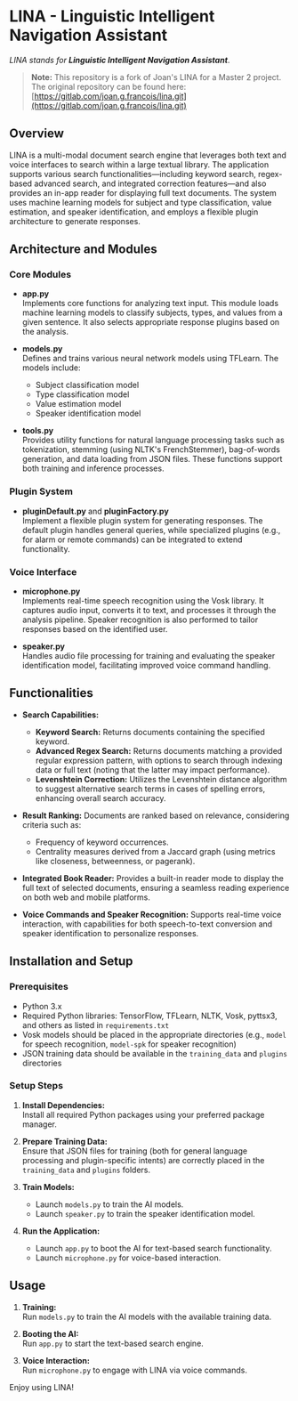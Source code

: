 # LINA - Linguistic Intelligent Navigation Assistant

*LINA stands for **Linguistic Intelligent Navigation Assistant***.

> **Note:** This repository is a fork of Joan's LINA for a Master 2 project. The original repository can be found here:  
> [https://gitlab.com/joan.g.francois/lina.git](https://gitlab.com/joan.g.francois/lina.git)

## Overview

LINA is a multi-modal document search engine that leverages both text and voice interfaces to search within a large textual library. The application supports various search functionalities—including keyword search, regex-based advanced search, and integrated correction features—and also provides an in-app reader for displaying full text documents. The system uses machine learning models for subject and type classification, value estimation, and speaker identification, and employs a flexible plugin architecture to generate responses.

## Architecture and Modules

### Core Modules

- **app.py**  
  Implements core functions for analyzing text input. This module loads machine learning models to classify subjects, types, and values from a given sentence. It also selects appropriate response plugins based on the analysis.

- **models.py**  
  Defines and trains various neural network models using TFLearn. The models include:
  - Subject classification model
  - Type classification model
  - Value estimation model
  - Speaker identification model

- **tools.py**  
  Provides utility functions for natural language processing tasks such as tokenization, stemming (using NLTK's FrenchStemmer), bag-of-words generation, and data loading from JSON files. These functions support both training and inference processes.

### Plugin System

- **pluginDefault.py** and **pluginFactory.py**  
  Implement a flexible plugin system for generating responses. The default plugin handles general queries, while specialized plugins (e.g., for alarm or remote commands) can be integrated to extend functionality.

### Voice Interface

- **microphone.py**  
  Implements real-time speech recognition using the Vosk library. It captures audio input, converts it to text, and processes it through the analysis pipeline. Speaker recognition is also performed to tailor responses based on the identified user.

- **speaker.py**  
  Handles audio file processing for training and evaluating the speaker identification model, facilitating improved voice command handling.

## Functionalities

- **Search Capabilities:**
  - **Keyword Search:** Returns documents containing the specified keyword.
  - **Advanced Regex Search:** Returns documents matching a provided regular expression pattern, with options to search through indexing data or full text (noting that the latter may impact performance).
  - **Levenshtein Correction:** Utilizes the Levenshtein distance algorithm to suggest alternative search terms in cases of spelling errors, enhancing overall search accuracy.

- **Result Ranking:**
  Documents are ranked based on relevance, considering criteria such as:
  - Frequency of keyword occurrences.
  - Centrality measures derived from a Jaccard graph (using metrics like closeness, betweenness, or pagerank).

- **Integrated Book Reader:**
  Provides a built-in reader mode to display the full text of selected documents, ensuring a seamless reading experience on both web and mobile platforms.

- **Voice Commands and Speaker Recognition:**
  Supports real-time voice interaction, with capabilities for both speech-to-text conversion and speaker identification to personalize responses.

## Installation and Setup

### Prerequisites

- Python 3.x
- Required Python libraries: TensorFlow, TFLearn, NLTK, Vosk, pyttsx3, and others as listed in `requirements.txt`
- Vosk models should be placed in the appropriate directories (e.g., `model` for speech recognition, `model-spk` for speaker recognition)
- JSON training data should be available in the `training_data` and `plugins` directories

### Setup Steps

1. **Install Dependencies:**  
   Install all required Python packages using your preferred package manager.

2. **Prepare Training Data:**  
   Ensure that JSON files for training (both for general language processing and plugin-specific intents) are correctly placed in the `training_data` and `plugins` folders.

3. **Train Models:**  
   - Launch `models.py` to train the AI models.
   - Launch `speaker.py` to train the speaker identification model.

4. **Run the Application:**  
   - Launch `app.py` to boot the AI for text-based search functionality.
   - Launch `microphone.py` for voice-based interaction.

## Usage

1. **Training:**  
   Run `models.py` to train the AI models with the available training data.

2. **Booting the AI:**  
   Run `app.py` to start the text-based search engine.

3. **Voice Interaction:**  
   Run `microphone.py` to engage with LINA via voice commands.

Enjoy using LINA!
